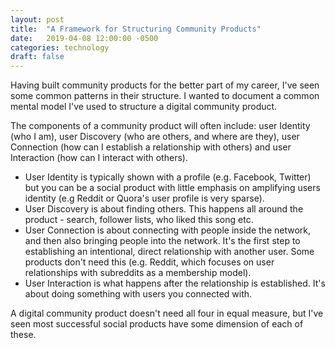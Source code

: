 ```yaml
---
layout: post
title:  "A Framework for Structuring Community Products"
date:   2019-04-08 12:00:00 -0500
categories: technology
draft: false
---
```


Having built community products for the better part of my career, I've seen some common patterns in their structure. I wanted to document a common mental model I've used to structure a digital community product.

The components of a community product will often include: user Identity (who I am), user Discovery (who are others, and where are they), user Connection (how can I establish a relationship with others) and user Interaction (how can I interact with others).

* User Identity is typically shown with a profile (e.g. Facebook, Twitter) but you can be a social product with little emphasis on amplifying users identity (e.g Reddit or Quora's user profile is very sparse).
* User Discovery is about finding others. This happens all around the product - search, follower lists, who liked this song etc. 
* User Connection is about connecting with people inside the network, and then also bringing people into the network. It's the first step to establishing an intentional, direct relationship with another user. Some products don't need this (e.g. Reddit, which focuses on user relationships with subreddits as a membership model).
* User Interaction is what happens after the relationship is established. It's about doing something with users you connected with. 

A digital community product doesn't need all four in equal measure, but I've seen most successful social products have some dimension of each of these.